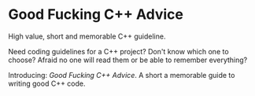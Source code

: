 # Good Fucking C++ Advice
High value, short and memorable C++ guideline.

Need coding guidelines for a C++ project? Don't know which one to choose? Afraid no one will read them or be able to remember everything?

Introducing: *Good Fucking C++ Advice*. A short a memorable guide to writing good C++ code.
